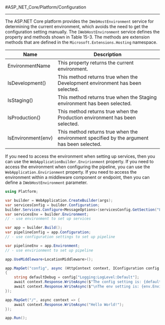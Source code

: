 #ASP_NET_Core/Platform/Configuration 

---

The ASP.NET Core platform provides the `IWebHostEnvironment` service for determining the current environment, which avoids the need to get the configuration setting manually. The `IWebHostEnvironment` service defines the property and methods shown in Table 15-3. The methods are extension methods that are defined in the `Microsoft.Extensions.Hosting` namespace.

Name|Description
--|--
EnvironmentName|This property returns the current environment.
IsDevelopment()|This method returns true when the Development environment has been selected.
IsStaging()|This method returns true when the Staging environment has been selected.
IsProduction()|This method returns true when the Production environment has been selected.
IsEnvironment(env)|This method returns true when the environment specified by the argument has been selected.

If you need to access the environment when setting up services, then you can use the `WebApplicationBuilder.Envirionment` property.
If you need to access the environment when configuring the pipeline, you can use the `WebApplication.Envirionment` property.
If you need to access the environment within a middleware component or endpoint, then you can define a `IWebHostEnvironment` parameter.
```cs
using Platform;

var builder = WebApplication.CreateBuilder(args);
var servicesConfig = builder.Configuration;
builder.Services.Configure<MessageOptions>(servicesConfig.GetSection("Location"));
var servicesEnv = builder.Environment;
// - use environment to set up services

var app = builder.Build();
var pipelineConfig = app.Configuration;
// - use configuration settings to set up pipeline

var pipelineEnv = app.Environment;
// - use envirionment to set up pipeline

app.UseMiddleware<LocationMiddleware>();

app.MapGet("config", async (HttpContext context, IConfiguration config, IWebHostEnvironment env) => 
{
	string defaultDebug = config["Logging:LogLevel:Default"];
	await context.Response.WriteAsync($"The config setting is: {defaultDebug}");
	await context.Response.WriteAsync($"\nThe env setting is: {env.EnvironmentName}");
});

app.MapGet("/", async context => {
	await context.Response.WriteAsync("Hello World!");
});

app.Run();
```
